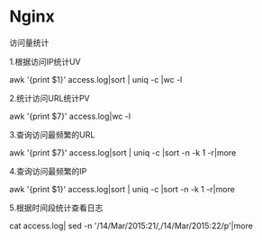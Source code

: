 # Nginx

访问量统计

1.根据访问IP统计UV

awk '{print $1}'  access.log|sort | uniq -c |wc -l

2.统计访问URL统计PV

awk '{print $7}' access.log|wc -l

3.查询访问最频繁的URL

awk '{print $7}' access.log|sort | uniq -c |sort -n -k 1 -r|more

4.查询访问最频繁的IP

awk '{print $1}' access.log|sort | uniq -c |sort -n -k 1 -r|more

5.根据时间段统计查看日志

 cat  access.log| sed -n '/14\/Mar\/2015:21/,/14\/Mar\/2015:22/p'|more
